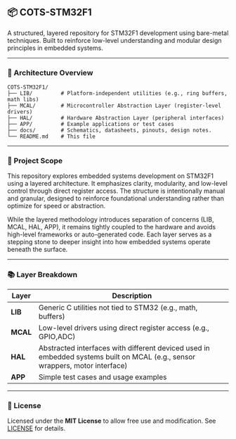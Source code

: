 ## 📦 COTS-STM32F1

A structured, layered repository for STM32F1 development using bare-metal techniques. Built to reinforce low-level understanding and modular design principles in embedded systems.

---


### 🧱 Architecture Overview

```
COTS-STM32F1/
├── LIB/         # Platform-independent utilities (e.g., ring buffers, math libs)
├── MCAL/        # Microcontroller Abstraction Layer (register-level drivers)
├── HAL/         # Hardware Abstraction Layer (peripheral interfaces)
├── APP/         # Example applications or test cases
├── docs/        # Schematics, datasheets, pinouts, design notes.
└── README.md    # This file
```

---


### 🎯 Project Scope

This repository explores embedded systems development on STM32F1 using a layered architecture. It emphasizes clarity, modularity, and low-level control through direct register access. The structure is intentionally manual and granular, designed to reinforce foundational understanding rather than optimize for speed or abstraction.

While the layered methodology introduces separation of concerns (LIB, MCAL, HAL, APP), it remains tightly coupled to the hardware and avoids high-level frameworks or auto-generated code. Each layer serves as a stepping stone to deeper insight into how embedded systems operate beneath the surface.

---

### 📚 Layer Breakdown

| Layer     | Description                                                 |
|-----------|-------------------------------------------------------------|
| **LIB**   | Generic C utilities not tied to STM32 (e.g., math, buffers) |
| **MCAL**  | Low-level drivers using direct register access (e.g., GPIO,ADC)              |
| **HAL**   | Abstracted interfaces with different deviced used in embedded systems built on MCAL (e.g., sensor wrappers, motor interface) |
| **APP**   | Simple test cases and usage examples                        |


---

### 📄 License

Licensed under the **MIT License** to allow free use and modification. See [LICENSE](LICENSE) for details.


